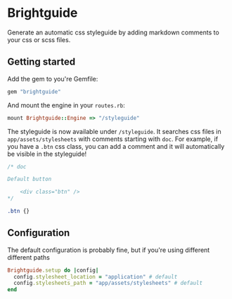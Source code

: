 # Brightguide

Generate an automatic css styleguide by adding markdown comments to your css or scss files.

## Getting started
Add the gem to you're Gemfile:

```ruby
gem "brightguide"
```

And mount the engine in your `routes.rb`:

```ruby
mount Brightguide::Engine => "/styleguide"
```

The styleguide is now available under `/styleguide`. It searches css files in `app/assets/stylesheets` with comments starting with `doc`. For example, if you have a `.btn` css class, you can add a comment and it will automatically be visible in the styleguide!
```css
/* doc

Default button

    <div class="btn" />
*/

.btn {}
```

## Configuration
The default configuration is probably fine, but if you're using different different paths

```ruby
Brightguide.setup do |config|
  config.stylesheet_location = "application" # default
  config.stylesheets_path = "app/assets/stylesheets" # default
end
```
